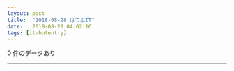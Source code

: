 ```yaml
---
layout: post
title:  "2018-08-28 はてぶIT"
date:   2018-08-28 04:02:16
tags: [it-hotentry]
---
```

0 件のデータあり

<hr>
